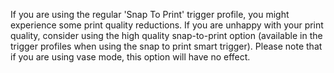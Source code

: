 If you are using the regular 'Snap To Print' trigger profile, you might experience some print quality reductions.  If you are unhappy with your print quality, consider using the high quality snap-to-print option (available in the trigger profiles when using the snap to print smart trigger).  Please note that if you are using vase mode, this option will have no effect.
